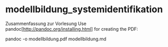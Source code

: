 # modellbildung_systemidentifikation
Zusammenfassung zur Vorlesung
Use pandoc[http://pandoc.org/installing.html] for creating the PDF:

pandoc -o modellbildung.pdf modellbildung.md
